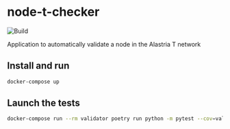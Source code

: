 # node-t-checker

![Build](https://github.com/alastria/node-t-checker/workflows/Build/badge.svg)

Application to automatically validate a node in the Alastria T network

## Install and run

```bash
docker-compose up
```

## Launch the tests

``` bash
docker-compose run --rm validator poetry run python -m pytest --cov=validator
```
